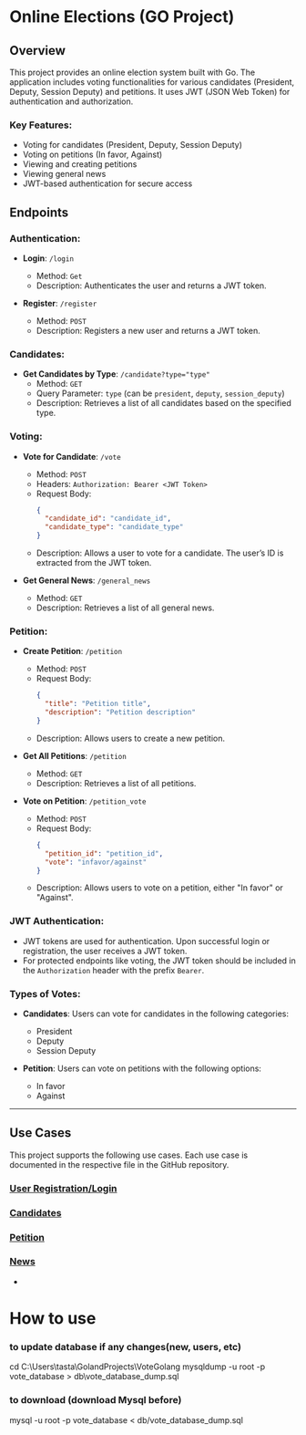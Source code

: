 # Online Elections (GO Project)

## Overview

This project provides an online election system built with Go. The application includes voting functionalities for various candidates (President, Deputy, Session Deputy) and petitions. It uses JWT (JSON Web Token) for authentication and authorization.

### Key Features:
- Voting for candidates (President, Deputy, Session Deputy)
- Voting on petitions (In favor, Against)
- Viewing and creating petitions
- Viewing general news
- JWT-based authentication for secure access

## Endpoints

### Authentication:
- **Login**: `/login`  
  - Method: `Get`
  - Description: Authenticates the user and returns a JWT token.
  
- **Register**: `/register`  
  - Method: `POST`
  - Description: Registers a new user and returns a JWT token.

### Candidates:
- **Get Candidates by Type**: `/candidate?type="type"`  
  - Method: `GET`
  - Query Parameter: `type` (can be `president`, `deputy`, `session_deputy`)
  - Description: Retrieves a list of all candidates based on the specified type.

### Voting:
- **Vote for Candidate**: `/vote`  
  - Method: `POST`
  - Headers: `Authorization: Bearer <JWT Token>`  
  - Request Body:
    ```json
    {
      "candidate_id": "candidate_id",
      "candidate_type": "candidate_type"
    }
    ```
  - Description: Allows a user to vote for a candidate. The user’s ID is extracted from the JWT token.

- **Get General News**: `/general_news`  
  - Method: `GET`
  - Description: Retrieves a list of all general news.

### Petition:
- **Create Petition**: `/petition`  
  - Method: `POST`
  - Request Body:
    ```json
    {
      "title": "Petition title",
      "description": "Petition description"
    }
    ```
  - Description: Allows users to create a new petition.

- **Get All Petitions**: `/petition`  
  - Method: `GET`
  - Description: Retrieves a list of all petitions.

- **Vote on Petition**: `/petition_vote`  
  - Method: `POST`
  - Request Body:
    ```json
    {
      "petition_id": "petition_id",
      "vote": "infavor/against"
    }
    ```
  - Description: Allows users to vote on a petition, either "In favor" or "Against".

### JWT Authentication:
- JWT tokens are used for authentication. Upon successful login or registration, the user receives a JWT token.
- For protected endpoints like voting, the JWT token should be included in the `Authorization` header with the prefix `Bearer`.

### Types of Votes:
- **Candidates**: Users can vote for candidates in the following categories:
  - President
  - Deputy
  - Session Deputy

- **Petition**: Users can vote on petitions with the following options:
  - In favor
  - Against
---

## Use Cases

This project supports the following use cases. Each use case is documented in the respective file in the GitHub repository.

### [User Registration/Login](https://github.com/DarkhanTastanov/VoteGolang/blob/master/internals/usecases/auth_usecase.go)

### [Candidates](https://github.com/DarkhanTastanov/VoteGolang/blob/master/internals/usecases/candidate_usecase.go)

### [Petition](https://github.com/DarkhanTastanov/VoteGolang/blob/master/internals/usecases/petition_usecase.go)

### [News](https://github.com/DarkhanTastanov/VoteGolang/blob/master/internals/usecases/general_news_usecase.go)

-
# How to use

### to update database if any changes(new, users, etc)
cd C:\Users\tasta\GolandProjects\VoteGolang
mysqldump -u root -p vote_database > db\vote_database_dump.sql

### to download (download Mysql before)
mysql -u root -p vote_database < db/vote_database_dump.sql
